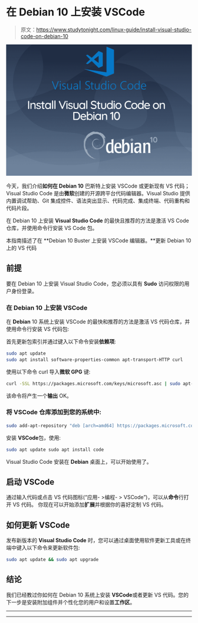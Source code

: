 # 在 Debian 10 上安装 VSCode

> 原文：<https://www.studytonight.com/linux-guide/install-visual-studio-code-on-debian-10>

![Install Visual Studio Code on Debian 10](img/b552e3d917e88e896696d65f01f41bea.png)

今天，我们介绍**如何在 Debian 10** 巴斯特上安装 VSCode 或更新现有 VS 代码；Visual Studio Code 是由**微软**创建的开源跨平台代码编辑器。Visual Studio 提供内置调试帮助、Git 集成控件、语法突出显示、代码完成、集成终端、代码重构和代码片段。

在 Debian 10 上安装 **Visual Studio Code** 的最快且推荐的方法是激活 VS Code 仓库，并使用命令行安装 VS Code 包。

本指南描述了在 **Debian 10 Buster 上安装 VSCode 编辑器。**更新 Debian 10 上的 VS 代码

## 前提

要在 Debian 10 上安装 Visual Studio Code，您必须以具有 **Sudo** 访问权限的用户身份登录。

### 在 Debian 10 上安装 VSCode

在 **Debian** 10 系统上安装 VSCode 的最快和推荐的方法是激活 VS 代码仓库，并使用命令行安装 VS 代码包:

首先更新包索引并通过键入以下命令安装**依赖项**:

```sh
sudo apt update
sudo apt install software-properties-common apt-transport-HTTP curl
```

使用以下命令 curl 导入**微软 GPG** 键:

```sh
curl -SSL https://packages.microsoft.com/keys/microsoft.asc | sudo apt-key add -
```

该命令将产生一个**输出** OK。

### 将 VSCode 仓库添加到您的系统中:

```sh
sudo add-apt-repository "deb [arch=amd64] https://packages.microsoft.com/repos/vscode stable main"
```

安装 **VSCode**包，使用:

```sh
sudo apt update sudo apt install code
```

Visual Studio Code 安装在 **Debian** 桌面上，可以开始使用了。

## 启动 VSCode

通过输入代码或点击 VS 代码图标(“应用- >编程- > VSCode”)，可以从**命令**行打开 VS 代码。
你现在可以开始添加**扩展**并根据你的喜好定制 VS 代码。

## 如何更新 VSCode

发布新版本的 **Visual Studio Code** 时，您可以通过桌面使用软件更新工具或在终端中键入以下命令来更新软件包:

```sh
sudo apt update && sudo apt upgrade
```

## 结论

我们已经教过你如何在 Debian 10 系统上安装 **VSCode**或者更新 VS 代码。您的下一步是安装附加组件并个性化您的用户和设置**工作区**。

* * *

* * *